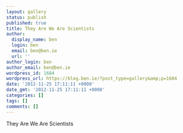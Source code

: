 ```yaml
---
layout: gallery
status: publish
published: true
title: They Are We Are Scientists
author:
  display_name: ben
  login: ben
  email: ben@ben.ie
  url: ''
author_login: ben
author_email: ben@ben.ie
wordpress_id: 1684
wordpress_url: https://blog.ben.ie/?post_type=gallery&amp;p=1684
date: '2012-11-25 17:11:11 +0000'
date_gmt: '2012-11-25 17:11:11 +0000'
categories: []
tags: []
comments: []
---
```

<p>They Are We Are Scientists</p>
